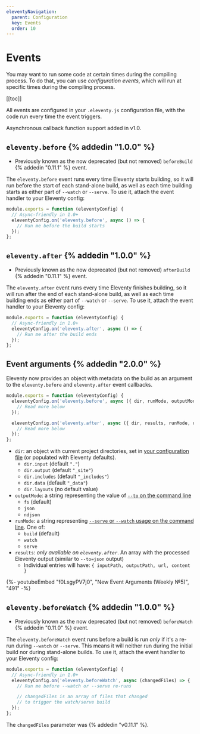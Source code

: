 ```yaml
---
eleventyNavigation:
  parent: Configuration
  key: Events
  order: 10
---
```


# Events

You may want to run some code at certain times during the compiling process. To do that, you can use _configuration events_, which will run at specific times during the compiling process.

[[toc]]

All events are configured in your `.eleventy.js` configuration file, with the code run every time the event triggers.

Asynchronous callback function support added in v1.0.

## `eleventy.before` {% addedin "1.0.0" %}

* Previously known as the now deprecated (but not removed) `beforeBuild` {% addedin "0.11.1" %} event.

The `eleventy.before` event runs every time Eleventy starts building, so it will run before the start of each stand-alone build, as well as each time building starts as either part of `--watch` or `--serve`. To use it, attach the event handler to your Eleventy config:

```js
module.exports = function (eleventyConfig) {
  // Async-friendly in 1.0+
  eleventyConfig.on('eleventy.before', async () => {
    // Run me before the build starts
  });
};
```

## `eleventy.after` {% addedin "1.0.0" %}

* Previously known as the now deprecated (but not removed) `afterBuild` {% addedin "0.11.1" %} event.

The `eleventy.after` event runs every time Eleventy finishes building, so it will run after the end of each stand-alone build, as well as each time building ends as either part of `--watch` or `--serve`. To use it, attach the event handler to your Eleventy config:

```js
module.exports = function (eleventyConfig) {
  // Async-friendly in 1.0+
  eleventyConfig.on('eleventy.after', async () => {
    // Run me after the build ends
  });
};
```

## Event arguments {% addedin "2.0.0" %}

Eleventy now provides an object with metadata on the build as an argument to the `eleventy.before` and `eleventy.after` event callbacks.

```js
module.exports = function (eleventyConfig) {
  eleventyConfig.on('eleventy.before', async ({ dir, runMode, outputMode }) => {
    // Read more below
  });

  eleventyConfig.on('eleventy.after', async ({ dir, results, runMode, outputMode }) => {
    // Read more below
  });
};
```
* `dir`: an object with current project directories, set in [your configuration file](https://www.11ty.dev/docs/config/#input-directory) (or populated with Eleventy defaults).
  * `dir.input` (default `"."`)
  * `dir.output` (default `"_site"`)
  * `dir.includes` (default `"_includes"`)
  * `dir.data` (default `"_data"`)
  * `dir.layouts` (no default value)
* `outputMode`: a string representing the value of [`--to` on the command line](/docs/usage/#to-can-output-json)
  * `fs` (default)
  * `json`
  * `ndjson`
* `runMode`: a string representing [`--serve` or `--watch` usage on the command line](/docs/usage/#re-run-eleventy-when-you-save). One of:
  * `build` (default)
  * `watch`
  * `serve`
* `results`: _only available on `eleventy.after`_. An array with the processed Eleventy output (similar to `--to=json` output)
  * Individual entries will have: `{ inputPath, outputPath, url, content }`

<div class="youtube-related">
  {%- youtubeEmbed "f0LsgyPV7j0", "New Event Arguments (Weekly №5)", "491" -%}
</div>

## `eleventy.beforeWatch` {% addedin "1.0.0" %}

* Previously known as the now deprecated (but not removed) `beforeWatch` {% addedin "0.11.0" %} event.

The `eleventy.beforeWatch` event runs before a build is run _only_ if it's a re-run during `--watch` or `--serve`. This means it will neither run during the initial build nor during stand-alone builds. To use it, attach the event handler to your Eleventy config:

```js
module.exports = function (eleventyConfig) {
  // Async-friendly in 1.0+
  eleventyConfig.on('eleventy.beforeWatch', async (changedFiles) => {
    // Run me before --watch or --serve re-runs

    // changedFiles is an array of files that changed
    // to trigger the watch/serve build
  });
};
```

The `changedFiles` parameter was {% addedin "v0.11.1" %}.
